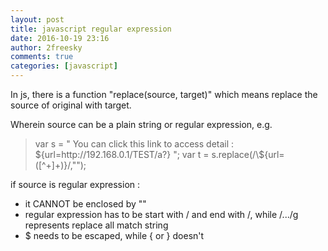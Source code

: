 ```yaml
---
layout: post
title: javascript regular expression
date: 2016-10-19 23:16
author: 2freesky
comments: true
categories: [javascript]
---
```

In js, there is a function "replace(source, target)" which means replace the source of original with target.

Wherein source can be a plain string or regular expression, e.g.
<blockquote>var s = " You can click this link to access detail : ${url=http://192.168.0.1/TEST/a?} ";
var t = s.replace(/\${url=([^+]+)}/,"");</blockquote>
if source is regular expression :
<ul>
 	<li>it CANNOT be enclosed by ""</li>
 	<li>regular expression has to be start with / and end with /, while /.../g represents replace all match string</li>
 	<li>$ needs to be escaped, while { or } doesn't</li>
</ul>
